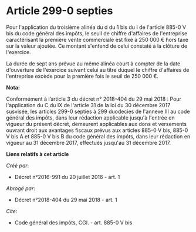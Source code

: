 # Article 299-0 septies

Pour l'application du troisième alinéa du d du 1 bis du I de l'article 885-0 V bis du code général des impôts, le seuil de
chiffre d'affaires de l'entreprise caractérisant la première vente commerciale est fixé à 250 000 € hors taxe sur la valeur
ajoutée. Ce montant s'entend de celui constaté à la clôture de l'exercice.

La durée de sept ans prévue au même alinéa court à compter de la date d'ouverture de l'exercice suivant celui au titre duquel
le chiffre d'affaires de l'entreprise excède pour la première fois le seuil de 250 000 €.

**Nota:**

Conformément à l’article 3 du décret n° 2018-404 du 29 mai 2018 : Pour l'application du C du IX de l'article 31 de la loi du
30 décembre 2017 susvisée, les articles 299-0 septies à 299 duodecies de l'annexe III au code général des impôts, dans leur
rédaction applicable jusqu'à l'entrée en vigueur du présent décret, demeurent applicables aux dons et versements ouvrant
droit aux avantages fiscaux prévus aux articles 885-0 V bis, 885-0 V bis A et 885-0 V bis B du code général des impôts, dans
leur rédaction en vigueur au 31 décembre 2017, effectués jusqu'au 31 décembre 2017.

**Liens relatifs à cet article**

_Créé par_:

  - Décret n°2016-991 du 20 juillet 2016 - art. 1

_Abrogé par_:

  - Décret n°2018-404 du 29 mai 2018 - art. 1

_Cite_:

  - Code général des impôts, CGI. - art. 885-0 V bis
